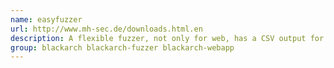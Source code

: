```yaml
---
name: easyfuzzer
url: http://www.mh-sec.de/downloads.html.en
description: A flexible fuzzer, not only for web, has a CSV output for efficient output analysis (platform independent).
group: blackarch blackarch-fuzzer blackarch-webapp
---
```

